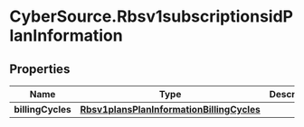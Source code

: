 # CyberSource.Rbsv1subscriptionsidPlanInformation

## Properties
Name | Type | Description | Notes
------------ | ------------- | ------------- | -------------
**billingCycles** | [**Rbsv1plansPlanInformationBillingCycles**](Rbsv1plansPlanInformationBillingCycles.md) |  | [optional] 


